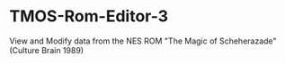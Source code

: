 # TMOS-Rom-Editor-3
View and Modify data from the NES ROM "The Magic of Scheherazade" (Culture Brain 1989)
